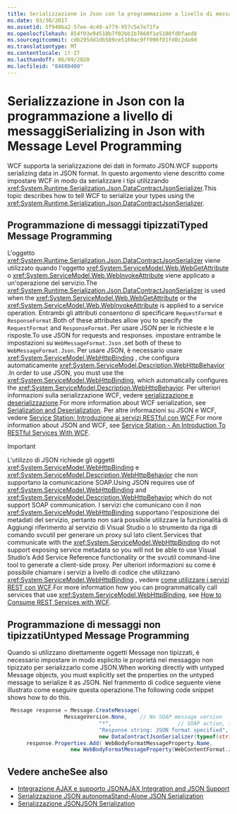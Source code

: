 ```yaml
---
title: Serializzazione in Json con la programmazione a livello di messaggi
ms.date: 03/30/2017
ms.assetid: 5f940ba2-57ee-4c49-a779-957c5e7e71fa
ms.openlocfilehash: 854f03e94510b7f02bb1b7660f1e5108fd8faed8
ms.sourcegitcommit: cdb295dd1db589ce5169ac9ff096f01fd0c2da9d
ms.translationtype: MT
ms.contentlocale: it-IT
ms.lasthandoff: 06/09/2020
ms.locfileid: "84600400"
---
```

# <a name="serializing-in-json-with-message-level-programming"></a><span data-ttu-id="58f84-102">Serializzazione in Json con la programmazione a livello di messaggi</span><span class="sxs-lookup"><span data-stu-id="58f84-102">Serializing in Json with Message Level Programming</span></span>
<span data-ttu-id="58f84-103">WCF supporta la serializzazione dei dati in formato JSON.</span><span class="sxs-lookup"><span data-stu-id="58f84-103">WCF supports serializing data in JSON format.</span></span> <span data-ttu-id="58f84-104">In questo argomento viene descritto come impostare WCF in modo da serializzare i tipi utilizzando <xref:System.Runtime.Serialization.Json.DataContractJsonSerializer>.</span><span class="sxs-lookup"><span data-stu-id="58f84-104">This topic describes how to tell WCF to serialize your types using the <xref:System.Runtime.Serialization.Json.DataContractJsonSerializer>.</span></span>  
  
## <a name="typed-message-programming"></a><span data-ttu-id="58f84-105">Programmazione di messaggi tipizzati</span><span class="sxs-lookup"><span data-stu-id="58f84-105">Typed Message Programming</span></span>  
 <span data-ttu-id="58f84-106">L'oggetto <xref:System.Runtime.Serialization.Json.DataContractJsonSerializer> viene utilizzato quando l'oggetto <xref:System.ServiceModel.Web.WebGetAttribute> o <xref:System.ServiceModel.Web.WebInvokeAttribute> viene applicato a un'operazione del servizio.</span><span class="sxs-lookup"><span data-stu-id="58f84-106">The <xref:System.Runtime.Serialization.Json.DataContractJsonSerializer> is used when the <xref:System.ServiceModel.Web.WebGetAttribute> or the <xref:System.ServiceModel.Web.WebInvokeAttribute> is applied to a service operation.</span></span> <span data-ttu-id="58f84-107">Entrambi gli attributi consentono di specificare `RequestFormat` e `ResponseFormat`.</span><span class="sxs-lookup"><span data-stu-id="58f84-107">Both of these attributes allow you to specify the `RequestFormat` and `ResponseFormat`.</span></span> <span data-ttu-id="58f84-108">Per usare JSON per le richieste e le risposte.</span><span class="sxs-lookup"><span data-stu-id="58f84-108">To use JSON for requests and responses.</span></span> <span data-ttu-id="58f84-109">impostare entrambe le impostazioni su `WebMessageFormat.Json` .</span><span class="sxs-lookup"><span data-stu-id="58f84-109">set both of these to `WebMessageFormat.Json`.</span></span>  <span data-ttu-id="58f84-110">Per usare JSON, è necessario usare <xref:System.ServiceModel.WebHttpBinding> , che configura automaticamente <xref:System.ServiceModel.Description.WebHttpBehavior> .</span><span class="sxs-lookup"><span data-stu-id="58f84-110">In order to use JSON, you must use the <xref:System.ServiceModel.WebHttpBinding>, which automatically configures the <xref:System.ServiceModel.Description.WebHttpBehavior>.</span></span> <span data-ttu-id="58f84-111">Per ulteriori informazioni sulla serializzazione WCF, vedere [serializzazione e deserializzazione](serialization-and-deserialization.md).</span><span class="sxs-lookup"><span data-stu-id="58f84-111">For more information about WCF serialization, see [Serialization and Deserialization](serialization-and-deserialization.md).</span></span> <span data-ttu-id="58f84-112">Per altre informazioni su JSON e WCF, vedere [Service Station: Introduzione ai servizi RESTful con WCF](https://docs.microsoft.com/archive/msdn-magazine/2009/january/service-station-an-introduction-to-restful-services-with-wcf).</span><span class="sxs-lookup"><span data-stu-id="58f84-112">For more information about JSON and WCF, see [Service Station - An Introduction To RESTful Services With WCF](https://docs.microsoft.com/archive/msdn-magazine/2009/january/service-station-an-introduction-to-restful-services-with-wcf).</span></span>  
  
> [!IMPORTANT]
> <span data-ttu-id="58f84-113">L'utilizzo di JSON richiede gli oggetti <xref:System.ServiceModel.WebHttpBinding> e <xref:System.ServiceModel.Description.WebHttpBehavior> che non supportano la comunicazione SOAP.</span><span class="sxs-lookup"><span data-stu-id="58f84-113">Using JSON requires use of <xref:System.ServiceModel.WebHttpBinding> and <xref:System.ServiceModel.Description.WebHttpBehavior> which do not support SOAP communication.</span></span> <span data-ttu-id="58f84-114">I servizi che comunicano con il non <xref:System.ServiceModel.WebHttpBinding> supportano l'esposizione dei metadati del servizio, pertanto non sarà possibile utilizzare la funzionalità di Aggiungi riferimento al servizio di Visual Studio o lo strumento da riga di comando svcutil per generare un proxy sul lato client.</span><span class="sxs-lookup"><span data-stu-id="58f84-114">Services that communicate with the <xref:System.ServiceModel.WebHttpBinding> do not support exposing service metadata so you will not be able to use Visual Studio’s Add Service Reference functionality or the svcutil command-line tool to generate a client-side proxy.</span></span> <span data-ttu-id="58f84-115">Per ulteriori informazioni su come è possibile chiamare i servizi a livello di codice che utilizzano <xref:System.ServiceModel.WebHttpBinding> , vedere [come utilizzare i servizi REST con WCF](https://docs.microsoft.com/archive/blogs/pedram/how-to-consume-rest-services-with-wcf).</span><span class="sxs-lookup"><span data-stu-id="58f84-115">For more information how you can programmatically call services that use <xref:System.ServiceModel.WebHttpBinding>, see [How to Consume REST Services with WCF](https://docs.microsoft.com/archive/blogs/pedram/how-to-consume-rest-services-with-wcf).</span></span>  
  
## <a name="untyped-message-programming"></a><span data-ttu-id="58f84-116">Programmazione di messaggi non tipizzati</span><span class="sxs-lookup"><span data-stu-id="58f84-116">Untyped Message Programming</span></span>  
 <span data-ttu-id="58f84-117">Quando si utilizzano direttamente oggetti Message non tipizzati, è necessario impostare in modo esplicito le proprietà nel messaggio non tipizzato per serializzarlo come JSON.</span><span class="sxs-lookup"><span data-stu-id="58f84-117">When working directly with untyped Message objects, you must explicitly set the properties on the untyped message to serialize it as JSON.</span></span> <span data-ttu-id="58f84-118">Nel frammento di codice seguente viene illustrato come eseguire questa operazione.</span><span class="sxs-lookup"><span data-stu-id="58f84-118">The following code snippet shows how to do this.</span></span>  
  
```csharp
 Message response = Message.CreateMessage(  
                  MessageVersion.None,    // No SOAP message version  
                             "*",                     // SOAP action, ignored since this is JSON  
                             "Response string: JSON format specified", // Message body  
                             new DataContractJsonSerializer(typeof(string))); // Specify DataContractJsonSerializer  
      response.Properties.Add( WebBodyFormatMessageProperty.Name,
                    new WebBodyFormatMessageProperty(WebContentFormat.Json)); // Use JSON format  
```  
  
## <a name="see-also"></a><span data-ttu-id="58f84-119">Vedere anche</span><span class="sxs-lookup"><span data-stu-id="58f84-119">See also</span></span>

- [<span data-ttu-id="58f84-120">Integrazione AJAX e supporto JSON</span><span class="sxs-lookup"><span data-stu-id="58f84-120">AJAX Integration and JSON Support</span></span>](ajax-integration-and-json-support.md)
- [<span data-ttu-id="58f84-121">Serializzazione JSON autonoma</span><span class="sxs-lookup"><span data-stu-id="58f84-121">Stand-Alone JSON Serialization</span></span>](stand-alone-json-serialization.md)
- [<span data-ttu-id="58f84-122">Serializzazione JSON</span><span class="sxs-lookup"><span data-stu-id="58f84-122">JSON Serialization</span></span>](../samples/json-serialization.md)

